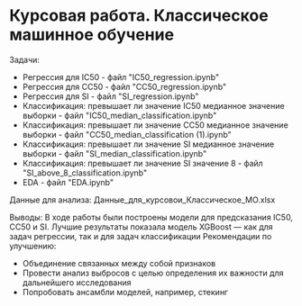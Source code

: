 # Курсовая работа. Классическое машинное обучение
Задачи:
- Регрессия для IC50 - файл "IC50_regression.ipynb"
- Регрессия для CC50 - файл "CC50_regression.ipynb"
- Регрессия для SI - файл "SI_regression.ipynb"
- Классификация: превышает ли значение IC50 медианное значение выборки - файл "IC50_median_classification.ipynb"
- Классификация: превышает ли значение CC50 медианное значение выборки - файл "CC50_median_classification (1).ipynb"
- Классификация: превышает ли значение SI медианное значение выборки - файл "SI_median_classification.ipynb"
- Классификация: превышает ли значение SI значение 8 - файл "SI_above_8_classification.ipynb"
- EDA - файл "EDA.ipynb"

Данные для анализа: Данные_для_курсовои_Классическое_МО.xlsx

Выводы:
В ходе работы были построены модели для предсказания IC50, CC50 и SI. 
Лучшие результаты показала модель XGBoost — как для задач регрессии, так 
и для задач классификации 
Рекомендации по улучшению: 
- Объединение связанных между собой признаков 
- Провести анализ выбросов с целью определения их важности для 
дальнейшего исследования 
- Попробовать ансамбли моделей, например, стекинг 
